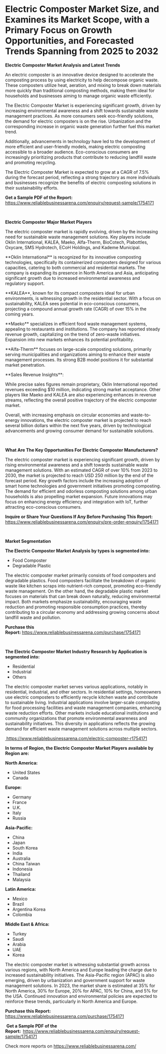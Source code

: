 <p><h1>Electric Composter Market Size, and Examines its Market Scope, with a Primary Focus on Growth Opportunities, and Forecasted Trends Spanning from 2025 to 2032</h1></p><p><strong>Electric Composter Market Analysis and Latest Trends</strong></p>
<p><p>An electric composter is an innovative device designed to accelerate the composting process by using electricity to help decompose organic waste. These composters utilize heat, aeration, and mixing to break down materials more quickly than traditional composting methods, making them ideal for households and businesses aiming to manage organic waste efficiently. </p><p>The Electric Composter Market is experiencing significant growth, driven by increasing environmental awareness and a shift towards sustainable waste management practices. As more consumers seek eco-friendly solutions, the demand for electric composters is on the rise. Urbanization and the corresponding increase in organic waste generation further fuel this market trend.</p><p>Additionally, advancements in technology have led to the development of more efficient and user-friendly models, making electric composting accessible to a broader audience. Eco-conscious consumers are increasingly prioritizing products that contribute to reducing landfill waste and promoting recycling.</p><p>The Electric Composter Market is expected to grow at a CAGR of 7.5% during the forecast period, reflecting a strong trajectory as more individuals and businesses recognize the benefits of electric composting solutions in their sustainability efforts.</p></p>
<p><strong>Get a Sample PDF of the Report:&nbsp;</strong> <a href="https://www.reliablebusinessarena.com/enquiry/request-sample/1754171?utm_campaign=1891&utm_medium=2&utm_source=Github&utm_content=ia&utm_term=10042025&utm_id=electric-composter">https://www.reliablebusinessarena.com/enquiry/request-sample/1754171</a></p>
<p>&nbsp;</p>
<p><strong>Electric Composter Major Market Players</strong></p>
<p><p>The electric composter market is rapidly evolving, driven by the increasing need for sustainable waste management solutions. Key players include Oklin International, KALEA, Maeko, Alfa-Therm, BioCotech, Plabottles, Oxycare, SMS Hydrotech, ECoH Holdings, and Kademe Municipal.</p><p>**Oklin International** is recognized for its innovative composting technologies, specifically its containerized composters designed for various capacities, catering to both commercial and residential markets. The company is expanding its presence in North America and Asia, anticipating significant growth due to increased environmental awareness and regulatory support.</p><p>**KALEA**, known for its compact composters ideal for urban environments, is witnessing growth in the residential sector. With a focus on sustainability, KALEA sees potential in eco-conscious consumers, projecting a compound annual growth rate (CAGR) of over 15% in the coming years.</p><p>**Maeko** specializes in efficient food waste management systems, appealing to restaurants and institutions. The company has reported steady revenue growth, capitalizing on the trend of zero-waste initiatives. Expansion into new markets enhances its potential profitability.</p><p>**Alfa-Therm** focuses on large-scale composting solutions, primarily serving municipalities and organizations aiming to enhance their waste management processes. Its strong B2B model positions it for substantial market penetration.</p><p>**Sales Revenue Insights**:</p><p>While precise sales figures remain proprietary, Oklin International reported revenues exceeding $10 million, indicating strong market acceptance. Other players like Maeko and KALEA are also experiencing enhances in revenue streams, reflecting the overall positive trajectory of the electric composter market.</p><p>Overall, with increasing emphasis on circular economies and waste-to-energy innovations, the electric composter market is projected to reach several billion dollars within the next five years, driven by technological advancements and growing consumer demand for sustainable solutions.</p></p>
<p>&nbsp;</p>
<p><strong>What Are The Key Opportunities For Electric Composter Manufacturers?</strong></p>
<p><p>The electric composter market is experiencing significant growth, driven by rising environmental awareness and a shift towards sustainable waste management solutions. With an estimated CAGR of over 10% from 2023 to 2030, the market is projected to reach USD 250 million by the end of the forecast period. Key growth factors include the increasing adoption of smart home technologies and government initiatives promoting composting. The demand for efficient and odorless composting solutions among urban households is also propelling market expansion. Future innovations may focus on enhancing energy efficiency and integration with IoT, further attracting eco-conscious consumers.</p></p>
<p><strong>Inquire or Share Your Questions If Any Before Purchasing This Report:</strong> <a href="https://www.reliablebusinessarena.com/enquiry/pre-order-enquiry/1754171?utm_campaign=1891&utm_medium=2&utm_source=Github&utm_content=ia&utm_term=10042025&utm_id=electric-composter">https://www.reliablebusinessarena.com/enquiry/pre-order-enquiry/1754171</a></p>
<p>&nbsp;</p>
<p><strong>Market Segmentation</strong></p>
<p><strong>The Electric Composter Market Analysis by types is segmented into:</strong></p>
<p><ul><li>Food Composter</li><li>Degradable Plastic</li></ul></p>
<p><p>The electric composter market primarily consists of food composters and degradable plastics. Food composters facilitate the breakdown of organic waste like kitchen scraps into nutrient-rich compost, promoting eco-friendly waste management. On the other hand, the degradable plastic market focuses on materials that can break down naturally, reducing environmental impact. Both markets emphasize sustainability, encouraging waste reduction and promoting responsible consumption practices, thereby contributing to a circular economy and addressing growing concerns about landfill waste and pollution.</p></p>
<p><strong>Purchase this Report:&nbsp;</strong><a href="https://www.reliablebusinessarena.com/purchase/1754171?utm_campaign=1891&utm_medium=2&utm_source=Github&utm_content=ia&utm_term=10042025&utm_id=electric-composter">https://www.reliablebusinessarena.com/purchase/1754171</a></p>
<p>&nbsp;</p>
<p><strong>The Electric Composter Market Industry Research by Application is segmented into:</strong></p>
<p><ul><li>Residential</li><li>Industrial</li><li>Others</li></ul></p>
<p><p>The electric composter market serves various applications, notably in residential, industrial, and other sectors. In residential settings, homeowners use electric composters to efficiently recycle kitchen waste and contribute to sustainable living. Industrial applications involve larger-scale composting for food processing facilities and waste management companies, enhancing waste reduction efforts. Other markets include educational institutions and community organizations that promote environmental awareness and sustainability initiatives. This diversity in applications reflects the growing demand for efficient waste management solutions across multiple sectors.</p></p>
<p><a href="https://www.reliablebusinessarena.com/electric-composter-r1754171?utm_campaign=1891&utm_medium=2&utm_source=Github&utm_content=ia&utm_term=10042025&utm_id=electric-composter">&nbsp;https://www.reliablebusinessarena.com/electric-composter-r1754171</a></p>
<p><strong>In terms of Region, the Electric Composter Market Players available by Region are:</strong></p>
<p>
    <p> <strong> North America: </strong>
        <ul>
            <li>United States</li>
            <li>Canada</li>
        </ul>
        </p> 
    <p> <strong> Europe: </strong>
        <ul>
            <li>Germany</li>
            <li>France</li>
            <li>U.K.</li>
            <li>Italy</li>
            <li>Russia</li>
        </ul>
        </p> 
    <p> <strong> Asia-Pacific: </strong>
        <ul>
            <li>China</li>
            <li>Japan</li>
            <li>South Korea</li>
            <li>India</li>
            <li>Australia</li>
            <li>China Taiwan</li>
            <li>Indonesia</li>
            <li>Thailand</li>
            <li>Malaysia</li>
        </ul>
        </p> 
    <p> <strong> Latin America: </strong>
        <ul>
            <li>Mexico</li>
            <li>Brazil</li>
            <li>Argentina Korea</li>
            <li>Colombia</li>
        </ul>
        </p> 
    <p> <strong> Middle East & Africa: </strong>
        <ul>
            <li>Turkey</li>
            <li>Saudi</li>
            <li>Arabia</li>
            <li>UAE</li>
            <li>Korea</li>
        </ul>
    </p>
    </p>
<p><p>The electric composter market is witnessing substantial growth across various regions, with North America and Europe leading the charge due to increased sustainability initiatives. The Asia-Pacific region (APAC) is also emerging, driven by urbanization and government support for waste management solutions. In 2023, the market share is estimated at 35% for North America, 30% for Europe, 20% for APAC, 10% for China, and 5% for the USA. Continued innovation and environmental policies are expected to reinforce these trends, particularly in North America and Europe.</p></p>
<p><strong>Purchase this Report: </strong><a href="https://www.reliablebusinessarena.com/purchase/1754171?utm_campaign=1891&utm_medium=2&utm_source=Github&utm_content=ia&utm_term=10042025&utm_id=electric-composter">https://www.reliablebusinessarena.com/purchase/1754171</a></p>
<p>&nbsp;<strong>Get a Sample PDF of the Report:&nbsp;&nbsp;</strong><a href="https://www.reliablebusinessarena.com/enquiry/request-sample/1754171?utm_campaign=1891&utm_medium=2&utm_source=Github&utm_content=ia&utm_term=10042025&utm_id=electric-composter">https://www.reliablebusinessarena.com/enquiry/request-sample/1754171</a></p>
<p><strong></strong></p>
<p>Check more reports on <a href="https://www.reliablebusinessarena.com/?utm_campaign=1891&utm_medium=2&utm_source=Github&utm_content=ia&utm_term=10042025&utm_id=electric-composter">https://www.reliablebusinessarena.com/</a></p>